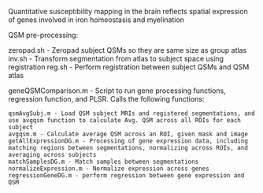 Quantitative susceptibility mapping in the brain reflects spatial expression of genes involved in iron homeostasis and myelination

QSM pre-processing:

zeropad.sh - Zeropad subject QSMs so they are same size as group atlas
inv.sh - Transform segmentation from atlas to subject space using registration
reg.sh - Perform registration between subject QSMs and QSM atlas


geneQSMComparison.m - Script to run gene processing functions, regression function, and PLSR. Calls the following functions:

    qsmAvgSubj.m - Load QSM subject MRIs and registered segmentations, and use avgqsm function to calculate Avg. QSM across all ROIs for each subject
    avgqsm.m - Calculate average QSM across an ROI, given mask and image
    getAllExpressionDG.m - Processing of gene expression data, including matching regions between segmentations, normalizing across ROIs, and averaging across subjects
    matchSamplesDG.m - Match samples between segmentations
    normalizeExpression.m - Normalize expression across genes
    regressionGeneDG.m - perform regression between gene expression and QSM
